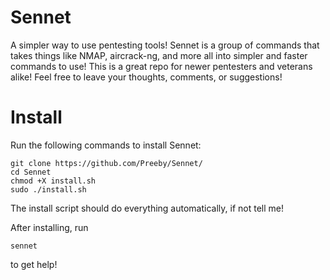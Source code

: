 # Sennet
A simpler way to use pentesting tools! Sennet is a group of commands that takes things like NMAP, aircrack-ng, and more all into simpler and faster commands to use!
This is a great repo for newer pentesters and veterans alike! Feel free to leave your thoughts, comments, or suggestions!

# Install

Run the following commands to install Sennet:

```
git clone https://github.com/Preeby/Sennet/
cd Sennet
chmod +X install.sh
sudo ./install.sh
```

The install script should do everything automatically, if not tell me!

After installing, run 
```
sennet
```
to get help!
